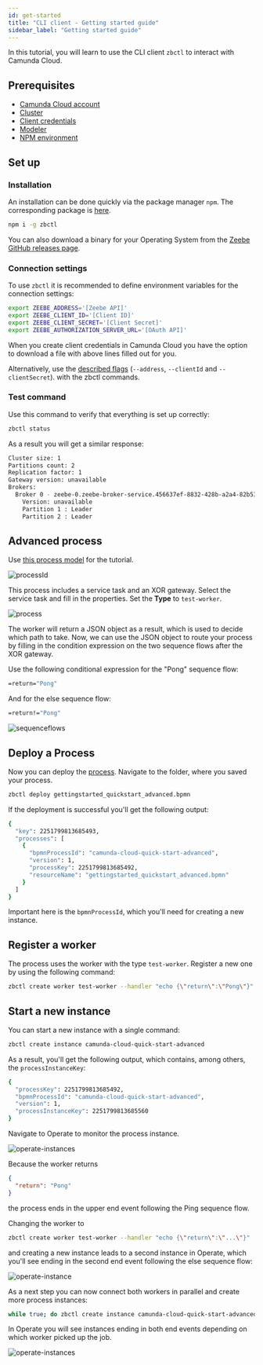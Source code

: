 ```yaml
---
id: get-started
title: "CLI client - Getting started guide"
sidebar_label: "Getting started guide"
---
```


In this tutorial, you will learn to use the CLI client `zbctl` to interact with Camunda Cloud.

## Prerequisites

- [Camunda Cloud account](/guides/getting-started/create-camunda-cloud-account.md)
- [Cluster](/guides/getting-started/create-camunda-cloud-account.md)
- [Client credentials](/guides/getting-started/setup-client-connection-credentials.md)
- [Modeler](/guides/getting-started/model-your-first-process.md)
- [NPM environment](https://www.npmjs.com/)

## Set up

### Installation

An installation can be done quickly via the package manager `npm`. The corresponding package is [here](https://www.npmjs.com/package/zbctl).

```bash
npm i -g zbctl
```

You can also download a binary for your Operating System from the [Zeebe GitHub releases page](https://github.com/zeebe-io/zeebe/releases).

### Connection settings

To use `zbctl` it is recommended to define environment variables for the connection settings:

```bash
export ZEEBE_ADDRESS='[Zeebe API]'
export ZEEBE_CLIENT_ID='[Client ID]'
export ZEEBE_CLIENT_SECRET='[Client Secret]'
export ZEEBE_AUTHORIZATION_SERVER_URL='[OAuth API]'
```

When you create client credentials in Camunda Cloud you have the option to download a file with above lines filled out for you.

Alternatively, use the [described flags](https://www.npmjs.com/package/zbctl#usage) (`--address`, `--clientId` and `--clientSecret`). with the zbctl commands.

### Test command

Use this command to verify that everything is set up correctly:

```bash
zbctl status
```

As a result you will get a similar response:

```bash
Cluster size: 1
Partitions count: 2
Replication factor: 1
Gateway version: unavailable
Brokers:
  Broker 0 - zeebe-0.zeebe-broker-service.456637ef-8832-428b-a2a4-82b531b25635-zeebe.svc.cluster.local:26501
    Version: unavailable
    Partition 1 : Leader
    Partition 2 : Leader
```

## Advanced process

Use [this process model](./assets/gettingstarted_quickstart_advanced.bpmn) for the tutorial.

![processId](./assets/zeebe-modeler-advanced-process-id.png)

This process includes a service task and an XOR gateway. Select the service task and fill in the properties. Set the **Type** to `test-worker`.

![process](./assets/zeebe-modeler-advanced.png)

The worker will return a JSON object as a result, which is used to decide which path to take.
Now, we can use the JSON object to route your process by filling in the condition expression on the two sequence flows after the XOR gateway.

Use the following conditional expression for the "Pong" sequence flow:

```bash
=return="Pong"
```

And for the else sequence flow:

```bash
=return!="Pong"
```

![sequenceflows](./assets/zeebe-modeler-advanced-sequence-flows.png)

## Deploy a Process

Now you can deploy the [process](./assets/gettingstarted_quickstart_advanced.bpmn). Navigate to the folder, where you saved your process.

```bash
zbctl deploy gettingstarted_quickstart_advanced.bpmn
```

If the deployment is successful you'll get the following output:

```bash
{
  "key": 2251799813685493,
  "processes": [
    {
      "bpmnProcessId": "camunda-cloud-quick-start-advanced",
      "version": 1,
      "processKey": 2251799813685492,
      "resourceName": "gettingstarted_quickstart_advanced.bpmn"
    }
  ]
}
```

Important here is the `bpmnProcessId`, which you'll need for creating a new instance.

## Register a worker

The process uses the worker with the type `test-worker`. Register a new one by using the following command:

```bash
zbctl create worker test-worker --handler "echo {\"return\":\"Pong\"}"
```

## Start a new instance

You can start a new instance with a single command:

```bash
zbctl create instance camunda-cloud-quick-start-advanced
```

As a result, you'll get the following output, which contains, among others, the `processInstanceKey`:

```bash
{
  "processKey": 2251799813685492,
  "bpmnProcessId": "camunda-cloud-quick-start-advanced",
  "version": 1,
  "processInstanceKey": 2251799813685560
}
```

Navigate to Operate to monitor the process instance.

![operate-instances](assets/operate-advanced-instances-pong.png)

Because the worker returns

```json
{
  "return": "Pong"
}
```

the process ends in the upper end event following the Ping sequence flow.

Changing the worker to

```bash
zbctl create worker test-worker --handler "echo {\"return\":\"...\"}"
```

and creating a new instance leads to a second instance in Operate, which you'll see ending in the second end event following the else sequence flow:

![operate-instance](assets/operate-advanced-instances-other.png)

As a next step you can now connect both workers in parallel and create more process instances:

```bash
while true; do zbctl create instance camunda-cloud-quick-start-advanced; sleep 1; done
```

In Operate you will see instances ending in both end events depending on which worker picked up the job.

![operate-instances](assets/operate-advanced-instances.png)
